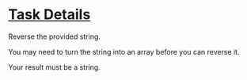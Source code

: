 <h1><a href="https://www.freecodecamp.org/challenges/reverse-a-string">Task Details</a></h1>

Reverse the provided string.

You may need to turn the string into an array before you can reverse it.

Your result must be a string.

